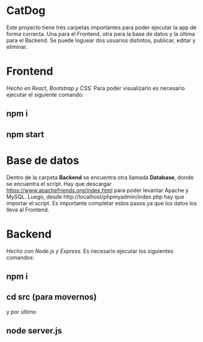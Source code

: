 # CatDog
Este proyecto tiene tres carpetas importantes para poder ejecutar la app de forma correcta. Una para el Frontend, otra para la base de datos y la última para el Backend.
Se puede loguear dos usuarios distintos, publicar, editar y eliminar.

# Frontend
*Hecho en React, Bootstrap y CSS.*
Para poder visualizarlo es necesario ejecutar el siguiente comando:
## npm i
## npm start

# Base de datos
Dentro de la carpeta **Backend** se encuentra otra llamada **Database**, donde se encuentra el script.
Hay que descargar https://www.apachefriends.org/index.html para poder levantar Apache y MySQL.
Luego, desde http://localhost/phpmyadmin/index.php hay que importar el script.
Es importante completar estos pasos ya que los datos los lleva al Frontend.

# Backend
*Hecho con Node.js y Express.*
Es necesario ejecutar los siguientes comandos:
## npm i
## cd src (para movernos)
y por último
## node server.js
